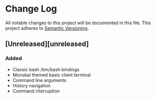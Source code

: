 # Change Log
All notable changes to this project will be documented in this file.
This project adheres to [Semantic Versioning](http://semver.org/).

## [Unreleased][unreleased]
### Added
- Classic bash /bin/bash bindings
- Monokai themed basic client terminal
- Command line arguments
- History navigation
- Command interruption
